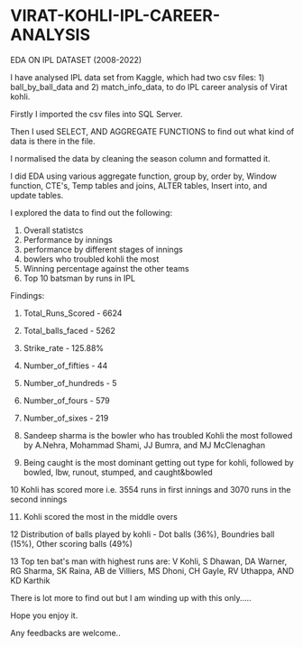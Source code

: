 # VIRAT-KOHLI-IPL-CAREER-ANALYSIS
EDA ON IPL DATASET (2008-2022)

I have analysed IPL data set from Kaggle, which had two csv files: 1) ball_by_ball_data and 2) match_info_data, to do IPL career analysis of Virat kohli.

Firstly I imported the csv files into SQL Server.

Then I used SELECT, AND AGGREGATE FUNCTIONS to find out what kind of data is there in the file.

I normalised the data by cleaning the season column and formatted it.

I did EDA using various aggregate function, group by, order by, Window function, CTE's, Temp tables and joins, ALTER tables, Insert into, and update tables.

I explored the data to find out the following:

1. Overall statistcs
2. Performance by innings
3. performance by different stages of innings
4. bowlers who troubled kohli the most
5. Winning percentage against the other teams
6. Top 10 batsman by runs in IPL

Findings:

1. Total_Runs_Scored  -  6624

2. Total_balls_faced - 5262

3. Strike_rate - 125.88%

4. Number_of_fifties - 44

5. Number_of_hundreds - 5

6. Number_of_fours - 579

7. Number_of_sixes - 219

8. Sandeep sharma is the bowler who has troubled Kohli the most followed by A.Nehra, Mohammad Shami, JJ Bumra, and MJ McClenaghan

9. Being caught is the most dominant getting out type for kohli, followed by bowled, lbw, runout, stumped, and caught&bowled

10 Kohli has scored more i.e. 3554 runs in first innings and 3070 runs in the second innings

11. Kohli scored the most in the middle overs

12 Distribution of balls played by kohli - Dot balls (36%), Boundries ball (15%), Other scoring balls (49%)

13 Top ten bat's man with highest runs are: V Kohli, S Dhawan, DA Warner, RG Sharma, SK Raina, AB de Villiers, MS Dhoni, CH Gayle, RV Uthappa, AND KD Karthik


There is lot more to find out but I am winding up with this only.....

Hope you enjoy it.

Any feedbacks are welcome..
